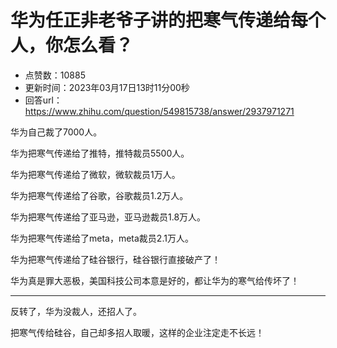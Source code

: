 # 华为任正非老爷子讲的把寒气传递给每个人，你怎么看？
- 点赞数：10885
- 更新时间：2023年03月17日13时11分00秒
- 回答url：https://www.zhihu.com/question/549815738/answer/2937971271
<body>
 <p data-pid="FSJSrJut">华为自己裁了7000人。</p>
 <p data-pid="taLwaxYD">华为把寒气传递给了推特，推特裁员5500人。</p>
 <p data-pid="Gva0wUHz">华为把寒气传递给了微软，微软裁员1万人。</p>
 <p data-pid="KrFRv1jm">华为把寒气传递给了谷歌，谷歌裁员1.2万人。</p>
 <p data-pid="Tu7anrDN">华为把寒气传递给了亚马逊，亚马逊裁员1.8万人。</p>
 <p data-pid="6hRuWE2h">华为把寒气传递给了meta，meta裁员2.1万人。</p>
 <p data-pid="FyVpXHr1">华为把寒气传递给了硅谷银行，硅谷银行直接破产了！</p>
 <p data-pid="h4VQEnr5">华为真是罪大恶极，美国科技公司本意是好的，都让华为的寒气给传坏了！</p>
 <hr>
 <p data-pid="eAmh7Rf9">反转了，华为没裁人，还招人了。</p>
 <p data-pid="vKt3FAiT">把寒气传给硅谷，自己却多招人取暖，这样的企业注定走不长远！</p>
</body>